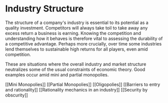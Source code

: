 # Industry Structure

The structure of a company's industry is essential to its potential as a quality investment. Competitors will always take toil to take away any excess return a business is earning. Knowing the competition and understanding how it behaves is therefore vital to assessing the durability of a competitive advantage. Perhaps more crucially, over time some industries lend themselves to sustainable high returns for all players, even amid competition. 

These are situations where the overall industry and market structure neutralizes some of the usual constraints of economic theory. Good examples occur amid mini and partial monopolies.


[[Mini Monopolies]]
[[Partial Monopolies]]
[[Oligopolies]]
[[Barriers to entry and rationality]]
[[Rationality mechanics in an industry]]
[[Security by obscurity]]